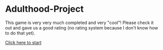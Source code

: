 # Adulthood-Project

This game is very very much completed and very "cool"! Please check it out and gave us a good rating (no rating system because I don't know how to do that yet).

[Click here to start](start.md)
